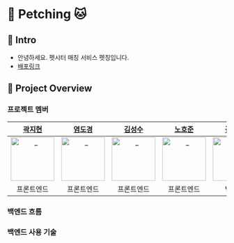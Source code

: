 # 🐶 Petching 🐱

## 🐣 Intro

- 안녕하세요. 펫시터 매칭 서비스 펫칭입니다.
- [배포링크](https://petching.net/)

## 🐾 Project Overview

### 프로젝트 멤버

|                                                                      [곽지현](https://github.com/938938)                                                             |                                                                         [염도경](https://github.com/yeomdogyeong)                                                          |                                                         [김성수](https://github.com/ggggggggithub)                                                                          |                                                                                       [노호준](https://github.com/nowaveosu)                                         |                                                                   [김은정](https://github.com/196code-gray)                                                           |                                                                                        [김상래](https://github.com/ksr0818)                                          |                                                                         [조만기](https://github.com/sniij)                                                           |
|:--------------------------------------------------------------------------------------------------------------------------------------------------------------------:|:--------------------------------------------------------------------------------------------------------------------------------------------------------------------------:|:---------------------------------------------------------------------------------------------------------------------------------------------------------------------------:|:--------------------------------------------------------------------------------------------------------------------------------------------------------------------:|:--------------------------------------------------------------------------------------------------------------------------------------------------------------------:|:--------------------------------------------------------------------------------------------------------------------------------------------------------------------:|:--------------------------------------------------------------------------------------------------------------------------------------------------------------------:|
| <a href="https://github.com/938938"> <img src="https://github.com/Petching/Petching/assets/88307264/380a2d13-8026-4e8a-ae35-f3e1b2884d4e" width=100px alt="_"/> </a> | <a href="https://github.com/yeomdogyeong"> <img src="https://github.com/Petching/Petching/assets/88307264/09c77066-2849-4e56-9365-fbad0e3a049c" width=100px alt="_"/> </a> | <a href="https://github.com/ggggggggithub"> <img src="https://github.com/Petching/Petching/assets/88307264/b6aa0934-5b96-4d64-8c1c-7dfa5bb53186" width=100px alt="_"/> </a> | <a href="https://github.com/938938"> <img src="https://github.com/Petching/Petching/assets/88307264/224a3a76-5a37-4d33-8a36-1a861cb11627" width=100px alt="_"/> </a> | <a href="https://github.com/938938"> <img src="https://github.com/Petching/Petching/assets/88307264/ab1fac99-817d-49c0-88d6-863341021904" width=100px alt="_"/> </a> | <a href="https://github.com/938938"> <img src="https://github.com/Petching/Petching/assets/88307264/e9f67a61-4eaf-48bc-bf40-156b29ab16b1" width=100px alt="_"/> </a> | <a href="https://github.com/938938"> <img src="https://github.com/Petching/Petching/assets/88307264/15b76547-9099-42ee-a0f7-f0596a5667d8" width=100px alt="_"/> </a> |
|                                                                               프론트엔드                                                                              |                                                                                       프론트엔드                                                                             |                                                                   프론트엔드                                                                                               |                                                                                   프론트엔드                                                                           |                                                                            백엔드                                                                                    |                                                                                                  백엔드                                                               |                                                                                        백엔드                                                                        |

### 백엔드 흐름


### 백엔드 사용 기술

### 
